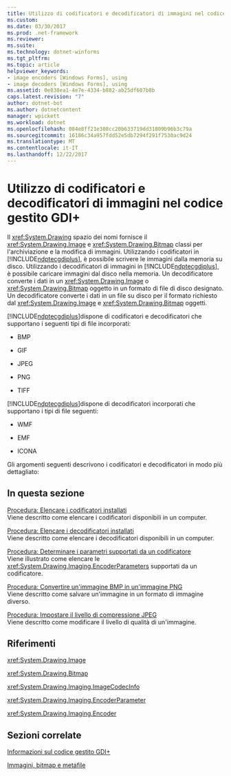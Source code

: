 ```yaml
---
title: Utilizzo di codificatori e decodificatori di immagini nel codice gestito GDI+
ms.custom: 
ms.date: 03/30/2017
ms.prod: .net-framework
ms.reviewer: 
ms.suite: 
ms.technology: dotnet-winforms
ms.tgt_pltfrm: 
ms.topic: article
helpviewer_keywords:
- image encoders [Windows Forms], using
- image decoders [Windows Forms], using
ms.assetid: 0e838ea1-4e7e-4334-b882-ab25df607b8b
caps.latest.revision: "7"
author: dotnet-bot
ms.author: dotnetcontent
manager: wpickett
ms.workload: dotnet
ms.openlocfilehash: 084e8ff21e308cc20b633719dd31809b96b3c79a
ms.sourcegitcommit: 16186c34a957fdd52e5db7294f291f7530ac9d24
ms.translationtype: MT
ms.contentlocale: it-IT
ms.lasthandoff: 12/22/2017
---
```

# <a name="using-image-encoders-and-decoders-in-managed-gdi"></a>Utilizzo di codificatori e decodificatori di immagini nel codice gestito GDI+
Il <xref:System.Drawing> spazio dei nomi fornisce il <xref:System.Drawing.Image> e <xref:System.Drawing.Bitmap> classi per l'archiviazione e la modifica di immagini. Utilizzando i codificatori in [!INCLUDE[ndptecgdiplus](../../../../includes/ndptecgdiplus-md.md)], è possibile scrivere le immagini dalla memoria su disco. Utilizzando i decodificatori di immagini in [!INCLUDE[ndptecgdiplus](../../../../includes/ndptecgdiplus-md.md)], è possibile caricare immagini dal disco nella memoria. Un decodificatore converte i dati in un <xref:System.Drawing.Image> o <xref:System.Drawing.Bitmap> oggetto in un formato di file di disco designato. Un decodificatore converte i dati in un file su disco per il formato richiesto dal <xref:System.Drawing.Image> e <xref:System.Drawing.Bitmap> oggetti.  
  
 [!INCLUDE[ndptecgdiplus](../../../../includes/ndptecgdiplus-md.md)]dispone di codificatori e decodificatori che supportano i seguenti tipi di file incorporati:  
  
-   BMP  
  
-   GIF  
  
-   JPEG  
  
-   PNG  
  
-   TIFF  
  
 [!INCLUDE[ndptecgdiplus](../../../../includes/ndptecgdiplus-md.md)]dispone di decodificatori incorporati che supportano i tipi di file seguenti:  
  
-   WMF  
  
-   EMF  
  
-   ICONA  
  
 Gli argomenti seguenti descrivono i codificatori e decodificatori in modo più dettagliato:  
  
## <a name="in-this-section"></a>In questa sezione  
 [Procedura: Elencare i codificatori installati](../../../../docs/framework/winforms/advanced/how-to-list-installed-encoders.md)  
 Viene descritto come elencare i codificatori disponibili in un computer.  
  
 [Procedura: Elencare i decodificatori installati](../../../../docs/framework/winforms/advanced/how-to-list-installed-decoders.md)  
 Viene descritto come elencare i decodificatori disponibili in un computer.  
  
 [Procedura: Determinare i parametri supportati da un codificatore](../../../../docs/framework/winforms/advanced/how-to-determine-the-parameters-supported-by-an-encoder.md)  
 Viene illustrato come elencare le <xref:System.Drawing.Imaging.EncoderParameters> supportati da un codificatore.  
  
 [Procedura: Convertire un'immagine BMP in un'immagine PNG](../../../../docs/framework/winforms/advanced/how-to-convert-a-bmp-image-to-a-png-image.md)  
 Viene descritto come salvare un'immagine in un formato di immagine diverso.  
  
 [Procedura: Impostare il livello di compressione JPEG](../../../../docs/framework/winforms/advanced/how-to-set-jpeg-compression-level.md)  
 Viene descritto come modificare il livello di qualità di un'immagine.  
  
## <a name="reference"></a>Riferimenti  
 <xref:System.Drawing.Image>  
  
 <xref:System.Drawing.Bitmap>  
  
 <xref:System.Drawing.Imaging.ImageCodecInfo>  
  
 <xref:System.Drawing.Imaging.EncoderParameter>  
  
 <xref:System.Drawing.Imaging.Encoder>  
  
## <a name="related-sections"></a>Sezioni correlate  
 [Informazioni sul codice gestito GDI+](../../../../docs/framework/winforms/advanced/about-gdi-managed-code.md)  
  
 [Immagini, bitmap e metafile](../../../../docs/framework/winforms/advanced/images-bitmaps-and-metafiles.md)
